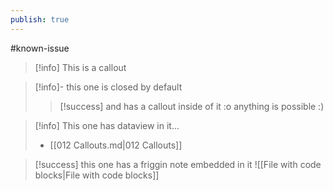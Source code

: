 ```yaml
---
publish: true
---
```

#known-issue 

> [!info]
> This is a callout


> [!info]- this one is closed by default
> > [!success] and has a callout inside of it :o
> > anything is possible :)


> [!info] This one has dataview in it...
>  - [[012 Callouts.md|012 Callouts]]
> 

> [!success] this one has a friggin note embedded in it 
> ![[File with code blocks|File with code blocks]]


